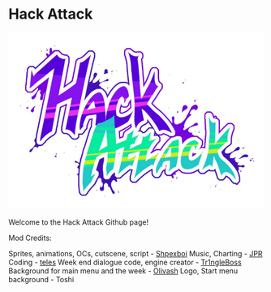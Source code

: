 # Hack Attack

![](assets/preload/images/logoSingle.png)


Welcome to the Hack Attack Github page!

Mod Credits:

Sprites, animations, OCs, cutscene, script - [Shpexboi](https://twitter.com/ShpexBoi)
Music, Charting - [JPR](https://twitter.com/Ronan2007)
Coding - [teles](https://twitter.com/itzteles_aa)
Week end dialogue code, engine creator - [Tr1ngleBoss](https://gamebanana.com/members/1845547)
Background for main menu and the week - [Olivash](https://www.instagram.com/Olivash_yo/) 
Logo, Start menu background - Toshi
